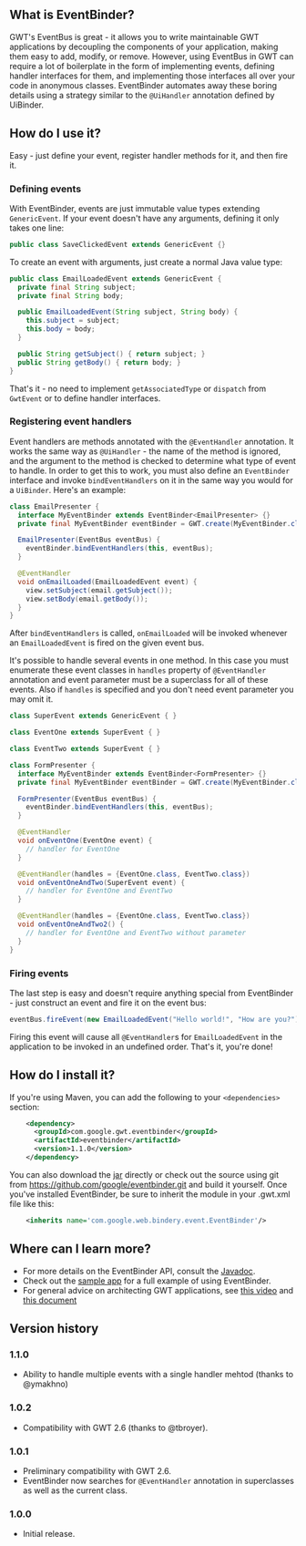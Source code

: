 ## What is EventBinder?


GWT's EventBus is great - it allows you to write maintainable GWT applications
by decoupling the components of your application, making them easy to add,
modify, or remove. However, using EventBus in GWT can require a lot of 
boilerplate in the form of implementing events, defining handler interfaces for
them, and implementing those interfaces all over your code in anonymous classes.
EventBinder automates away these boring details using a strategy similar to the
`@UiHandler` annotation defined by UiBinder.

## How do I use it?

Easy - just define your event, register handler methods for it, and then fire 
it.

### Defining events

With EventBinder, events are just immutable value types extending 
`GenericEvent`. If your event doesn't have any arguments, defining it
only takes one line:

```java
public class SaveClickedEvent extends GenericEvent {}
```

To create an event with arguments, just create a normal Java value type:

```java
public class EmailLoadedEvent extends GenericEvent {
  private final String subject;
  private final String body;

  public EmailLoadedEvent(String subject, String body) {
    this.subject = subject;
    this.body = body;
  }

  public String getSubject() { return subject; }
  public String getBody() { return body; }
}
```

That's it - no need to implement `getAssociatedType` or `dispatch` from
`GwtEvent` or to define handler interfaces.

### Registering event handlers

Event handlers are methods annotated with the `@EventHandler` annotation. It
works the same way as `@UiHandler` - the name of the method is ignored, and
the argument to the method is checked to determine what type of event to
handle. In order to get this to work, you must also define an `EventBinder` 
interface and invoke `bindEventHandlers` on it in the same way you would for a 
`UiBinder`. Here's an example:

```java
class EmailPresenter {
  interface MyEventBinder extends EventBinder<EmailPresenter> {}
  private final MyEventBinder eventBinder = GWT.create(MyEventBinder.class);

  EmailPresenter(EventBus eventBus) {
    eventBinder.bindEventHandlers(this, eventBus);
  }

  @EventHandler
  void onEmailLoaded(EmailLoadedEvent event) {
    view.setSubject(email.getSubject());
    view.setBody(email.getBody());
  }
}
```

After `bindEventHandlers` is called, `onEmailLoaded` will be invoked whenever an
`EmailLoadedEvent` is fired on the given event bus.

It's possible to handle several events in one method. In this case you must
enumerate these event classes in `handles` property of `@EventHandler` annotation
and event parameter must be a superclass for all of these events. Also if
`handles` is specified and you don't need event parameter you may omit it.

```java
class SuperEvent extends GenericEvent { }

class EventOne extends SuperEvent { }

class EventTwo extends SuperEvent { }

class FormPresenter {
  interface MyEventBinder extends EventBinder<FormPresenter> {}
  private final MyEventBinder eventBinder = GWT.create(MyEventBinder.class);

  FormPresenter(EventBus eventBus) {
    eventBinder.bindEventHandlers(this, eventBus);
  }

  @EventHandler
  void onEventOne(EventOne event) {
    // handler for EventOne
  }

  @EventHandler(handles = {EventOne.class, EventTwo.class})
  void onEventOneAndTwo(SuperEvent event) {
    // handler for EventOne and EventTwo
  }

  @EventHandler(handles = {EventOne.class, EventTwo.class})
  void onEventOneAndTwo2() {
    // handler for EventOne and EventTwo without parameter
  }
}
```

### Firing events

The last step is easy and doesn't require anything special from EventBinder -
just construct an event and fire it on the event bus:

```java
eventBus.fireEvent(new EmailLoadedEvent("Hello world!", "How are you?"));
```

Firing this event will cause all `@EventHandler`s for `EmailLoadedEvent` in the
application to be invoked in an undefined order. That's it, you're done!

## How do I install it?

If you're using Maven, you can add the following to your `<dependencies>`
section:

```xml
    <dependency>
      <groupId>com.google.gwt.eventbinder</groupId>
      <artifactId>eventbinder</artifactId>
      <version>1.1.0</version>
    </dependency>
```

You can also download the [jar][1] directly or check out the source using git
from <https://github.com/google/eventbinder.git> and build it yourself. Once
you've installed EventBinder, be sure to inherit the module in your .gwt.xml
file like this:

```xml
    <inherits name='com.google.web.bindery.event.EventBinder'/>
```

## Where can I learn more?

 * For more details on the EventBinder API, consult the [Javadoc][2].
 * Check out the [sample app][3] for a full example of using EventBinder.
 * For general advice on architecting GWT applications, see [this video][4]
   and [this document][5]

## Version history

### 1.1.0
 * Ability to handle multiple events with a single handler mehtod (thanks to @ymakhno)

### 1.0.2
 * Compatibility with GWT 2.6 (thanks to @tbroyer).

### 1.0.1
 * Preliminary compatibility with GWT 2.6.
 * EventBinder now searches for `@EventHandler` annotation in superclasses as well as the current class.

### 1.0.0
 * Initial release.

[0]: https://github.com/google/gwteventbinder/issues/1
[1]: http://search.maven.org/remotecontent?filepath=com/google/gwt/eventbinder/eventbinder/1.1.0/eventbinder-1.1.0.jar
[2]: http://google.github.io/gwteventbinder/javadoc/
[3]: https://github.com/google/gwteventbinder/tree/master/eventbinder-sample/src/main/java/sample/client
[4]: http://www.youtube.com/watch?v=PDuhR18-EdM
[5]: https://developers.google.com/web-toolkit/articles/mvp-architecture
